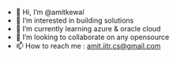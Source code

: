 - 👋 Hi, I’m @amitkewal
- 👀 I’m interested in building solutions
- 🌱 I’m currently learning azure & oracle cloud
- 💞️ I’m looking to collaborate on any opensource
- 📫 How to reach me : amit.iitr.cs@gmail.com

<!---
amitkewal/amitkewal is a ✨ special ✨ repository because its `README.md` (this file) appears on your GitHub profile.
You can click the Preview link to take a look at your changes.
--->
